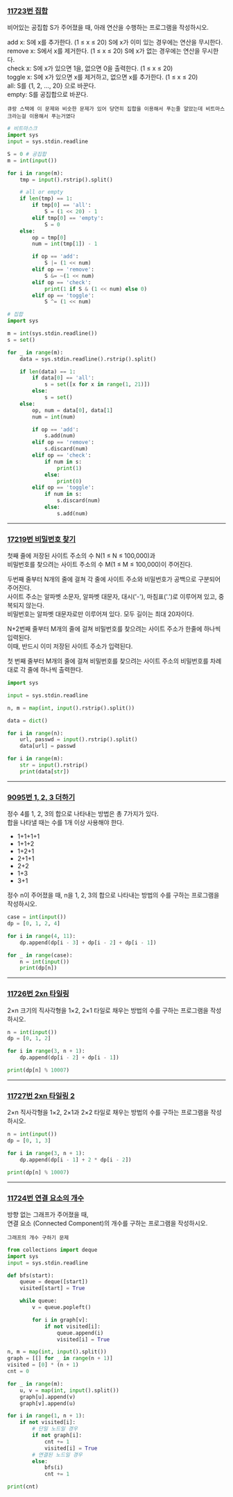 ### [11723번 집합](https://www.acmicpc.net/problem/11723)

비어있는 공집합 S가 주어졌을 때, 아래 연산을 수행하는 프로그램을 작성하시오.

add x: S에 x를 추가한다. (1 ≤ x ≤ 20) S에 x가 이미 있는 경우에는 연산을 무시한다.  
remove x: S에서 x를 제거한다. (1 ≤ x ≤ 20) S에 x가 없는 경우에는 연산을 무시한다.  
check x: S에 x가 있으면 1을, 없으면 0을 출력한다. (1 ≤ x ≤ 20)  
toggle x: S에 x가 있으면 x를 제거하고, 없으면 x를 추가한다. (1 ≤ x ≤ 20)  
all: S를 {1, 2, ..., 20} 으로 바꾼다.  
empty: S를 공집합으로 바꾼다.

```text
큐랑 스택에 이 문제와 비슷한 문제가 있어 당연히 집합을 이용해서 푸는줄 알았는데 비트마스크라는걸 이용해서 푸는거였다
```

```python
# 비트마스크
import sys
input = sys.stdin.readline

S = 0 # 공집합
m = int(input())

for i in range(m):
    tmp = input().rstrip().split()

    # all or empty
    if len(tmp) == 1:
        if tmp[0] == 'all':
            S = (1 << 20) - 1
        elif tmp[0] == 'empty':
            S = 0
    else:
        op = tmp[0]
        num = int(tmp[1]) - 1

        if op == 'add':
            S |= (1 << num)
        elif op == 'remove':
            S &= ~(1 << num)
        elif op == 'check':
            print(1 if S & (1 << num) else 0)
        elif op == 'toggle':
            S ^= (1 << num)
```

```python
# 집합
import sys

m = int(sys.stdin.readline())
s = set()

for _ in range(m):
    data = sys.stdin.readline().rstrip().split()

    if len(data) == 1:
        if data[0] == 'all':
            s = set([x for x in range(1, 21)])
        else:
            s = set()
    else:
        op, num = data[0], data[1]
        num = int(num)

        if op == 'add':
            s.add(num)
        elif op == 'remove':
            s.discard(num)
        elif op == 'check':
            if num in s:
                print(1)
            else:
                print(0)
        elif op == 'toggle':
            if num in s:
                s.discard(num)
            else:
                s.add(num)
```

---

### [17219번 비밀번호 찾기](https://www.acmicpc.net/problem/17219)

첫째 줄에 저장된 사이트 주소의 수 N(1 ≤ N ≤ 100,000)과  
비밀번호를 찾으려는 사이트 주소의 수 M(1 ≤ M ≤ 100,000)이 주어진다.

두번째 줄부터 N개의 줄에 걸쳐 각 줄에 사이트 주소와 비밀번호가 공백으로 구분되어 주어진다.  
사이트 주소는 알파벳 소문자, 알파벳 대문자, 대시('-'), 마침표('.')로 이루어져 있고, 중복되지 않는다.  
비밀번호는 알파벳 대문자로만 이루어져 있다. 모두 길이는 최대 20자이다.

N+2번째 줄부터 M개의 줄에 걸쳐 비밀번호를 찾으려는 사이트 주소가 한줄에 하나씩 입력된다.  
이때, 반드시 이미 저장된 사이트 주소가 입력된다.

첫 번째 줄부터 M개의 줄에 걸쳐 비밀번호를 찾으려는 사이트 주소의 비밀번호를 차례대로 각 줄에 하나씩 출력한다.

```python
import sys

input = sys.stdin.readline

n, m = map(int, input().rstrip().split())

data = dict()

for i in range(n):
    url, passwd = input().rstrip().split()
    data[url] = passwd

for i in range(m):
    str = input().rstrip()
    print(data[str])
```

---

### [9095번 1, 2, 3 더하기](https://www.acmicpc.net/problem/9095)

정수 4를 1, 2, 3의 합으로 나타내는 방법은 총 7가지가 있다.  
합을 나타낼 때는 수를 1개 이상 사용해야 한다.

- 1+1+1+1
- 1+1+2
- 1+2+1
- 2+1+1
- 2+2
- 1+3
- 3+1

정수 n이 주어졌을 때, n을 1, 2, 3의 합으로 나타내는 방법의 수를 구하는 프로그램을 작성하시오.

```python
case = int(input())
dp = [0, 1, 2, 4]

for i in range(4, 11):
    dp.append(dp[i - 3] + dp[i - 2] + dp[i - 1])

for _ in range(case):
    n = int(input())
    print(dp[n])
```

---

### [11726번 2xn 타일링](https://www.acmicpc.net/problem/11726)

2×n 크기의 직사각형을 1×2, 2×1 타일로 채우는 방법의 수를 구하는 프로그램을 작성하시오.

```python
n = int(input())
dp = [0, 1, 2]

for i in range(3, n + 1):
    dp.append(dp[i - 2] + dp[i - 1])

print(dp[n] % 10007)
```

---

### [11727번 2xn 타일링 2](https://www.acmicpc.net/problem/11727)

2×n 직사각형을 1×2, 2×1과 2×2 타일로 채우는 방법의 수를 구하는 프로그램을 작성하시오.

```python
n = int(input())
dp = [0, 1, 3]

for i in range(3, n + 1):
    dp.append(dp[i - 1] + 2 * dp[i - 2])

print(dp[n] % 10007)
```

---

### [11724번 연결 요소의 개수](https://www.acmicpc.net/problem/11724)

방향 없는 그래프가 주어졌을 때,  
연결 요소 (Connected Component)의 개수를 구하는 프로그램을 작성하시오.

```text
그래프의 개수 구하기 문제
```

```python
from collections import deque
import sys
input = sys.stdin.readline

def bfs(start):
    queue = deque([start])
    visited[start] = True

    while queue:
        v = queue.popleft()

        for i in graph[v]:
            if not visited[i]:
                queue.append(i)
                visited[i] = True

n, m = map(int, input().split())
graph = [[] for _ in range(n + 1)]
visited = [0] * (n + 1)
cnt = 0

for _ in range(m):
    u, v = map(int, input().split())
    graph[u].append(v)
    graph[v].append(u)

for i in range(1, n + 1):
    if not visited[i]:
        # 단일 노드일 경우
        if not graph[i]:
            cnt += 1
            visited[i] = True
        # 연결된 노드일 경우
        else:
            bfs(i)
            cnt += 1

print(cnt)
```
